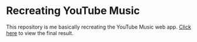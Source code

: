 # Recreating YouTube Music
This repository is me basically recreating the YouTube Music web app. [Click here](https://akhillochen.github.io/Recreating-YouTube-Music-Web-App/website/) to view the final result.
